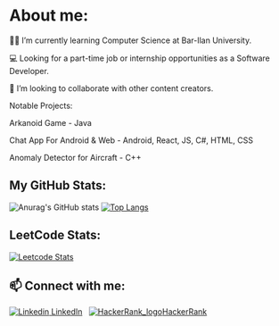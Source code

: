 # About me:



👨‍🎓 I’m currently learning Computer Science at Bar-Ilan University.

💻 Looking for a part-time job or internship opportunities as a Software Developer.

👯 I’m looking to collaborate with other content creators.

Notable Projects:

Arkanoid Game - Java

Chat App For Android & Web - Android, React, JS, C#, HTML, CSS

Anomaly Detector for Aircraft - C++

## My GitHub Stats:


![Anurag's GitHub stats](https://github-readme-stats.vercel.app/api?username=BenEli1&show_icons=true&theme=radical)
[![Top Langs](https://github-readme-stats.vercel.app/api/top-langs/?username=BenEli1&layout=compact&langs_count=6&theme=radical)](https://github.com/anuraghazra/github-readme-stats)

## LeetCode Stats:
[![Leetcode Stats](https://leetcard.jacoblin.cool/JacobLinCool)](https://leetcode.com/BenEli1)


## 📫 Connect with me:

[![Linkedin](https://i.stack.imgur.com/gVE0j.png) LinkedIn](https://www.linkedin.com/in/ben-eli-02103b212/)
&nbsp;
[![HackerRank_logo](https://user-images.githubusercontent.com/92650578/167871596-39b87e9f-1e11-4146-8bab-944a48dad433.png)HackerRank](https://www.hackerrank.com/BenEli)

